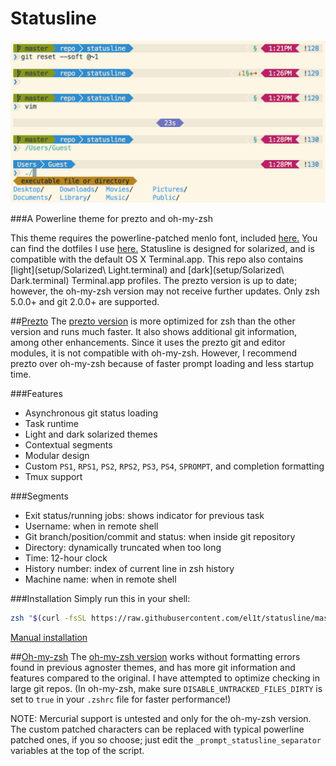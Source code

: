 Statusline
===========

![Screenshot](images/screenshot.png)

###A Powerline theme for prezto and oh-my-zsh

This theme requires the powerline-patched menlo font, included [here.](setup/MenloforPowerline-Regular.otf) You can find the dotfiles I use [here.](../dotfiles) Statusline is designed for solarized, and is compatible with the default OS X Terminal.app. This repo also contains [light](setup/Solarized\ Light.terminal) and [dark](setup/Solarized\ Dark.terminal) Terminal.app profiles. The prezto version is up to date; however, the oh-my-zsh version may not receive further updates. Only zsh 5.0.0+ and git 2.0.0+ are supported.

##[Prezto](https://github.com/sorin-ionescu/prezto)
The [prezto version](prezto/prompt_statusline_setup) is more optimized for zsh than the other version and runs much faster. It also shows additional git information, among other enhancements. Since it uses the prezto git and editor modules, it is not compatible with oh-my-zsh. However, I recommend prezto over oh-my-zsh because of faster prompt loading and less startup time.

###Features
- Asynchronous git status loading
- Task runtime
- Light and dark solarized themes
- Contextual segments
- Modular design
- Custom `PS1`, `RPS1`, `PS2`, `RPS2`, `PS3`, `PS4`, `SPROMPT`, and completion formatting
- Tmux support

###Segments
- Exit status/running jobs: shows indicator for previous task
- Username: when in remote shell
- Git branch/position/commit and status: when inside git repository
- Directory: dynamically truncated when too long
- Time: 12-hour clock
- History number: index of current line in zsh history
- Machine name: when in remote shell

###Installation
Simply run this in your shell:
```zsh
zsh "$(curl -fsSL https://raw.githubusercontent.com/el1t/statusline/master/prezto/install)"
```
[Manual installation](prezto/README.md)

##[Oh-my-zsh](https://github.com/robbyrussell/oh-my-zsh)
The [oh-my-zsh version](oh-my-zsh/statusline.zsh-theme) works without formatting errors found in previous agnoster themes, and has more git information and features compared to the original. I have attempted to optimize checking in large git repos. (In oh-my-zsh, make sure `DISABLE_UNTRACKED_FILES_DIRTY` is set to `true` in your `.zshrc` file for faster performance!)

NOTE: Mercurial support is untested and only for the oh-my-zsh version. The custom patched characters can be replaced with typical powerline patched ones, if you so choose; just edit the `_prompt_statusline_separator` variables at the top of the script.
